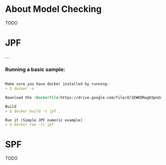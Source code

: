 # About Model Checking

TODO




# JPF

...


### Running a basic sample:

```markdown

Make sure you have docker installed by running:
> $ docker -v

Download the [Dockerfile]https://drive.google.com/file/d/1EWKDRwgO3pnUAdz3eXI-WUZ1hJsskQv7/view?usp=sharing 

Build 
> $ docker build -t jpf .

Run it (Simple JPF numeric example)
> $ docker run -it jpf
```

# SPF

TODO
